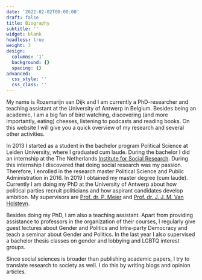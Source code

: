 ```yaml
---
date: '2022-02-02T00:00:00'
draft: false
title: Biography
subtitle: ''
widget: blank
headless: true
weight: 3
design:
  columns: '1'
  background: {}
  spacing: {}
advanced:
  css_style: ''
  css_class: ''
---
```


My name is Rozemarijn van Dijk and I am currently a PhD-researcher and teaching assistant at the University of Antwerp in Belgium. Besides being an academic, I am a big fan of bird watching, discovering (and more importantly, eating) cheeses, listening to podcasts and reading books. On this website I will give you a quick overview of my research and several other activities.  

In 2013 I started as a student in the bachelor program Political Science at Leiden University, where I graduated cum laude. During the bachelor I did an internship at the The Netherlands [Institute for Social Research](https://english.scp.nl/). During this internship I discovered that doing social research was my passion. Therefore, I enrolled in the research master Political Science and Public Administration in 2016. In 2019 I obtained my master degree (cum laude). Currently I am doing my PhD at the University of Antwerp about how political parties recruit politicians and how aspirant candidates develop ambition. My supervisors are [Prof. dr. P. Meier](https://www.uantwerpen.be/nl/personeel/petra-meier/) and [Prof. dr. J. J. M. Van Holsteyn](https://www.universiteitleiden.nl/medewerkers/joop-van-holsteijn#tab-1).

Besides doing my PhD, I am also a teaching assistant. Apart from providing assistance to professors in the organization of their courses, I regularly give guest lectures about Gender and Politics and Intra-party Democracy and teach a seminar about Gender and Politics. In the last year I also supervised a bachelor thesis classes on gender and lobbying and LGBTQ interest groups. 

Since social sciences is broader than publishing academic papers, I try to translate research to society as well. I do this by writing blogs and opinion articles. 
